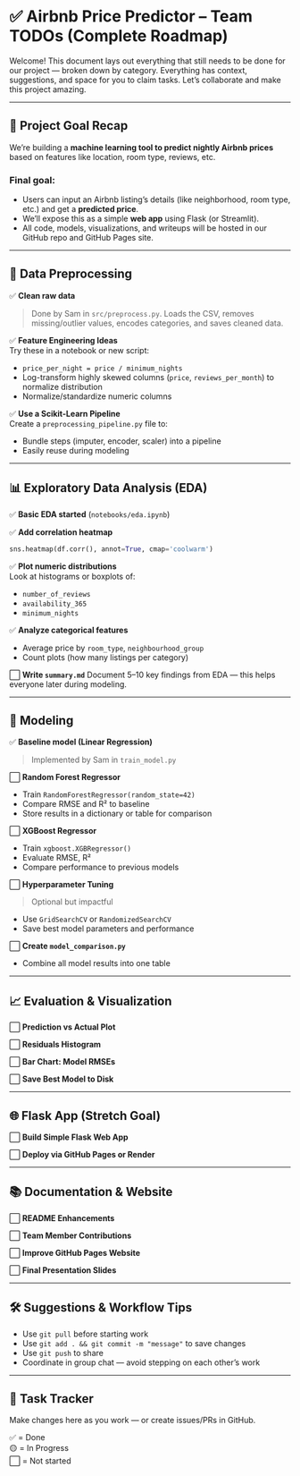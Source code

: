 
# ✅ Airbnb Price Predictor – Team TODOs (Complete Roadmap)

Welcome! This document lays out everything that still needs to be done for our project — broken down by category. Everything has context, suggestions, and space for you to claim tasks. Let’s collaborate and make this project amazing.

---

## 🎯 Project Goal Recap

We’re building a **machine learning tool to predict nightly Airbnb prices** based on features like location, room type, reviews, etc.

### Final goal:
- Users can input an Airbnb listing’s details (like neighborhood, room type, etc.) and get a **predicted price**.
- We’ll expose this as a simple **web app** using Flask (or Streamlit).
- All code, models, visualizations, and writeups will be hosted in our GitHub repo and GitHub Pages site.

---

## 🔄 Data Preprocessing

✅ **Clean raw data**  
> Done by Sam in `src/preprocess.py`. Loads the CSV, removes missing/outlier values, encodes categories, and saves cleaned data.

✅ **Feature Engineering Ideas**  
Try these in a notebook or new script:
- `price_per_night = price / minimum_nights`
- Log-transform highly skewed columns (`price`, `reviews_per_month`) to normalize distribution
- Normalize/standardize numeric columns

✅ **Use a Scikit-Learn Pipeline**  
Create a `preprocessing_pipeline.py` file to:
- Bundle steps (imputer, encoder, scaler) into a pipeline
- Easily reuse during modeling

---

## 📊 Exploratory Data Analysis (EDA)

✅ **Basic EDA started** (`notebooks/eda.ipynb`)

✅ **Add correlation heatmap**
```python
sns.heatmap(df.corr(), annot=True, cmap='coolwarm')
```

✅ **Plot numeric distributions**  
Look at histograms or boxplots of:
- `number_of_reviews`
- `availability_365`
- `minimum_nights`

✅ **Analyze categorical features**
- Average price by `room_type`, `neighbourhood_group`
- Count plots (how many listings per category)

⬜ **Write `summary.md`**
Document 5–10 key findings from EDA — this helps everyone later during modeling.

---

## 🧠 Modeling

✅ **Baseline model (Linear Regression)**  
> Implemented by Sam in `train_model.py`

⬜ **Random Forest Regressor**
- Train `RandomForestRegressor(random_state=42)`
- Compare RMSE and R² to baseline
- Store results in a dictionary or table for comparison

⬜ **XGBoost Regressor**
- Train `xgboost.XGBRegressor()`
- Evaluate RMSE, R²
- Compare performance to previous models

⬜ **Hyperparameter Tuning**
> Optional but impactful
- Use `GridSearchCV` or `RandomizedSearchCV`
- Save best model parameters and performance

⬜ **Create `model_comparison.py`**
- Combine all model results into one table

---

## 📈 Evaluation & Visualization

⬜ **Prediction vs Actual Plot**

⬜ **Residuals Histogram**

⬜ **Bar Chart: Model RMSEs**

⬜ **Save Best Model to Disk**

---

## 🌐 Flask App (Stretch Goal)

⬜ **Build Simple Flask Web App**

⬜ **Deploy via GitHub Pages or Render**

---

## 📚 Documentation & Website

⬜ **README Enhancements**

⬜ **Team Member Contributions**

⬜ **Improve GitHub Pages Website**

⬜ **Final Presentation Slides**

---

## 🛠 Suggestions & Workflow Tips

- Use `git pull` before starting work
- Use `git add . && git commit -m "message"` to save changes
- Use `git push` to share
- Coordinate in group chat — avoid stepping on each other’s work

---

## 👥 Task Tracker

Make changes here as you work — or create issues/PRs in GitHub.

✅ = Done  
🟡 = In Progress  
⬜ = Not started
